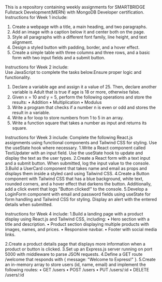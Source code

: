 This is a repository containing weekly assignments for SMARTBRIDGE Fullstack Development(MERN) with MongoDB Developer certification.
Instructions for Week 1 include:
1. Create a webpage with a title, a main heading, and two paragraphs.
2. Add an image with a caption below it and center both on the page.
3. Style all paragraphs with a different font family, line height, and text alignment.
4. Design a styled button with padding, border, and a hover effect.
5. Create a simple table with three columns and three rows, and a basic form with two input fields and a submit button.

Instructions for Week 2 include:   
Use JavaScript to complete the tasks below.Ensure proper logic and functionality.
1. Declare a variable age and assign it a value of 25. Then, declare another variable is Adult that is true if age is 18 or more, otherwise false.
2. Given x = 10 and y = 5, perform the following operations and store the results:
• Addition
• Multiplication
• Modulus
3. Write a program that checks if a number n is even or odd and stores the result in a variable.
4. Write a for loop to store numbers from 1 to 5 in an array.
5. Write a function square that takes a number as input and returns its square.

Instructions for Week 3 include:
Complete the following React.js assignments using functional components and Tailwind CSS for styling. Use the useState hook where necessary.
1.Write a React component called TextUpdater with an input field. Use the useState hook to update and display the text as the user types.
2.Create a React form with a text input and a submit button. When submitted, log the input value to the console.
3.Build a UserCard component that takes name and email as props and displays them inside a styled card using Tailwind CSS.
4.Create a Button component with Tailwind CSS that has a blue background, white text, rounded corners, and a hover effect that darkens the button. Additionally, add a click event that logs "Button clicked!" to the console.
5.Develop a LoginForm component with email and password fields using useState for form handling and Tailwind CSS for styling. Display an alert with the entered details when submitted.

Instructions for Week 4 include:
1.Build a landing page with a product display using React.js and Tailwind CSS, including:
• Hero section with a title and description.
• Product section displaying multiple products
with images, names, and prices.
• Responsive navbar.
• Footer with social media links.

2.Create a product details page that displays more information when a product or button is clicked.
3.Set up an Express.js server running on port 5000 with middleware to parse JSON requests.
4.Define a GET route /welcome that responds with
{ message: "Welcome to Express!" }.
5.Create an in-memory array to store users (id, name, email) and implement the following routes:
• GET /users
• POST /users
• PUT /users/:id
• DELETE /users/:id
